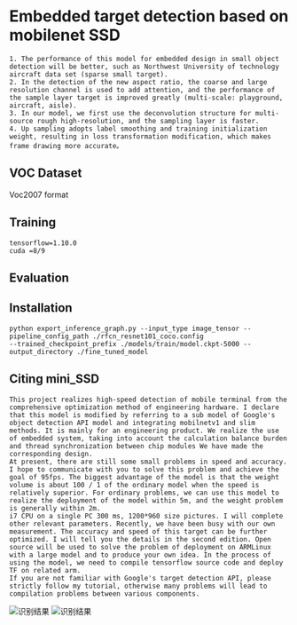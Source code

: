 # Embedded target detection based on mobilenet SSD

	1. The performance of this model for embedded design in small object detection will be better, such as Northwest University of technology aircraft data set (sparse small target).
	2. In the detection of the new aspect ratio, the coarse and large resolution channel is used to add attention, and the performance of the sample layer target is improved greatly (multi-scale: playground, aircraft, aisle).
	3. In our model, we first use the deconvolution structure for multi-source rough high-resolution, and the sampling layer is faster.
	4. Up sampling adopts label smoothing and training initialization weight, resulting in loss transformation modification, which makes frame drawing more accurate。	

## VOC Dataset
   Voc2007 format
	
   
## Training
	tensorflow=1.10.0  
	cuda =8/9
	
## Evaluation	
## Installation
	python export_inference_graph.py --input_type image_tensor --pipeline_config_path ./rfcn_resnet101_coco.config 
	--trained_checkpoint_prefix ./models/train/model.ckpt-5000 --output_directory ./fine_tuned_model
  
## Citing mini_SSD
	This project realizes high-speed detection of mobile terminal from the comprehensive optimization method of engineering hardware. I declare that this model is modified by referring to a sub model of Google's object detection API model and integrating mobilnetv1 and slim methods. It is mainly for an engineering product. We realize the use of embedded system, taking into account the calculation balance burden and thread synchronization between chip modules We have made the corresponding design.
	At present, there are still some small problems in speed and accuracy. I hope to communicate with you to solve this problem and achieve the goal of 95fps. The biggest advantage of the model is that the weight volume is about 100 / 1 of the ordinary model when the speed is relatively superior. For ordinary problems, we can use this model to realize the deployment of the model within 5m, and the weight problem is generally within 2m.
	i7 CPU on a single PC 300 ms, 1200*960 size pictures. I will complete other relevant parameters. Recently, we have been busy with our own measurement. The accuracy and speed of this target can be further optimized. I will tell you the details in the second edition. Open source will be used to solve the problem of deployment on ARMLinux with a large model and to produce your own idea. In the process of using the model, we need to compile tensorflow source code and deploy TF on related arm.
	If you are not familiar with Google's target detection API, please strictly follow my tutorial, otherwise many problems will lead to compilation problems between various components.


![识别结果](https://github.com/Eric3911/miniDetection/blob/master/oilplot_pr.png)
![识别结果](https://github.com/Eric3911/miniDetection/blob/master/oiltank_155.jpg)
